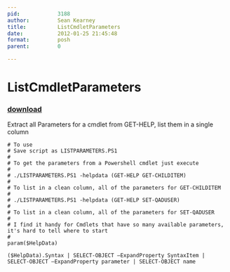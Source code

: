 ```yaml
---
pid:            3188
author:         Sean Kearney
title:          ListCmdletParameters
date:           2012-01-25 21:45:48
format:         posh
parent:         0

---
```


# ListCmdletParameters

### [download](//scripts/3188.ps1)

Extract all Parameters for a cmdlet from GET-HELP, list them in a single column	

```posh
# To use
# Save script as LISTPARAMETERS.PS1
# 
# To get the parameters from a Powershell cmdlet just execute
# 
# ./LISTPARAMETERS.PS1 -helpdata (GET-HELP GET-CHILDITEM)
#
# To list in a clean column, all of the parameters for GET-CHILDITEM
#
# ./LISTPARAMETERS.PS1 -helpdata (GET-HELP SET-QADUSER)
#
# To list in a clean column, all of the parameters for SET-QADUSER
#
# I find it handy for Cmdlets that have so many available parameters, it's hard to tell where to start
#
param($HelpData)

($HelpData).Syntax | SELECT-OBJECT –ExpandProperty SyntaxItem | SELECT-OBJECT –ExpandProperty parameter | SELECT-OBJECT name


```
